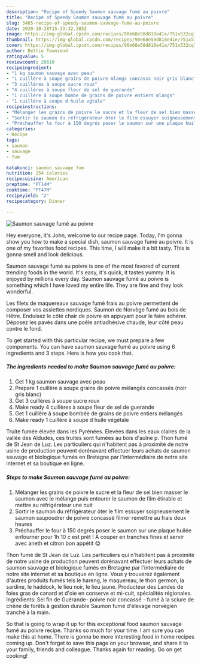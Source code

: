 ```yaml
---
description: "Recipe of Speedy Saumon sauvage fumé au poivre"
title: "Recipe of Speedy Saumon sauvage fumé au poivre"
slug: 3465-recipe-of-speedy-saumon-sauvage-fume-au-poivre
date: 2020-10-28T15:33:32.385Z
image: https://img-global.cpcdn.com/recipes/90e68e58d818e41e/751x532cq70/saumon-sauvage-fume-au-poivre-photo-principale-de-la-recette.jpg
thumbnail: https://img-global.cpcdn.com/recipes/90e68e58d818e41e/751x532cq70/saumon-sauvage-fume-au-poivre-photo-principale-de-la-recette.jpg
cover: https://img-global.cpcdn.com/recipes/90e68e58d818e41e/751x532cq70/saumon-sauvage-fume-au-poivre-photo-principale-de-la-recette.jpg
author: Bettie Townsend
ratingvalue: 5
reviewcount: 26610
recipeingredient:
- "1 kg saumon sauvage avec peau"
- "1 cuillère à soupe grains de poivre mlangs concasss noir gris blanc"
- "3 cuillères à soupe sucre roux"
- "4 cuillères à soupe fleur de sel de guerande"
- "1 cuillère à soupe bombe de grains de poivre entiers mlangs"
- "1 cuillère à soupe d huile vgtale"
recipeinstructions:
- "Mélanger les grains de poivre le sucre et la fleur de sel bien masser le saumon avec le mélange puis entourer le saumon de film étirable et mettre au réfrigérateur une nuit"
- "Sortir le saumon du réfrigérateur ôter le film essuyer soigneusement le saumon saupoudrer de poivre concassé filmer remettre au frais deux heures"
- "Préchauffer le four à 150 degrés poser le saumon sur une plaque huilée enfourner pour 1h 10 c est prêt ! À couper en tranches fines et servir avec aneth et citron bon appétit 😋"
categories:
- Recipe
tags:
- saumon
- sauvage
- fum

katakunci: saumon sauvage fum 
nutrition: 254 calories
recipecuisine: American
preptime: "PT14M"
cooktime: "PT47M"
recipeyield: "2"
recipecategory: Dinner

---
```



![Saumon sauvage fumé au poivre](https://img-global.cpcdn.com/recipes/90e68e58d818e41e/751x532cq70/saumon-sauvage-fume-au-poivre-photo-principale-de-la-recette.jpg)

Hey everyone, it's John, welcome to our recipe page. Today, I'm gonna show you how to make a special dish, saumon sauvage fumé au poivre. It is one of my favorites food recipes. This time, I will make it a bit tasty. This is gonna smell and look delicious.

Saumon sauvage fumé au poivre is one of the most favored of current trending foods in the world. It's easy, it's quick, it tastes yummy. It is enjoyed by millions every day. Saumon sauvage fumé au poivre is something which I have loved my entire life. They are fine and they look wonderful.

Les filets de maquereaux sauvage fumé frais au poivre permettent de composer vos assiettes nordiques. Saumon de Norvège fumé au bois de Hêtre. Enduisez le côté chair de poivre en appuyant pour le faire adhérer. Déposez les pavés dans une poêle antiadhésive chaude, leur côté peau contre le fond.


To get started with this particular recipe, we must prepare a few components. You can have saumon sauvage fumé au poivre using 6 ingredients and 3 steps. Here is how you cook that.

<!--inarticleads1-->

##### The ingredients needed to make Saumon sauvage fumé au poivre:

1. Get 1 kg saumon sauvage avec peau
1. Prepare 1 cuillère à soupe grains de poivre mélangés concassés (noir gris blanc)
1. Get 3 cuillères à soupe sucre roux
1. Make ready 4 cuillères à soupe fleur de sel de guerande
1. Get 1 cuillère à soupe bombée de grains de poivre entiers mélangés
1. Make ready 1 cuillère à soupe d huile végétale


Truite fumée élevée dans les Pyrénées. Elevées dans les eaux claires de la vallée des Aldudes, ces truites sont fumées au bois d&#39;aulne p. Thon fumé de St Jean de Luz. Les particuliers qui n&#39;habitent pas à proximité de notre usine de production peuvent dorénavant effectuer leurs achats de saumon sauvage et biologique fumés en Bretagne par l&#39;intermédiaire de notre site internet et sa boutique en ligne. 

<!--inarticleads2-->

##### Steps to make Saumon sauvage fumé au poivre:

1. Mélanger les grains de poivre le sucre et la fleur de sel bien masser le saumon avec le mélange puis entourer le saumon de film étirable et mettre au réfrigérateur une nuit
1. Sortir le saumon du réfrigérateur ôter le film essuyer soigneusement le saumon saupoudrer de poivre concassé filmer remettre au frais deux heures
1. Préchauffer le four à 150 degrés poser le saumon sur une plaque huilée enfourner pour 1h 10 c est prêt ! À couper en tranches fines et servir avec aneth et citron bon appétit 😋


Thon fumé de St Jean de Luz. Les particuliers qui n&#39;habitent pas à proximité de notre usine de production peuvent dorénavant effectuer leurs achats de saumon sauvage et biologique fumés en Bretagne par l&#39;intermédiaire de notre site internet et sa boutique en ligne. Vous y trouverez également d&#39;autres produits fumés tels le hareng, le maquereau, le thon germon, la sardine, le haddock, le lieu noir, le lieu jaune. Producteur des Landes de foies gras de canard et d&#39;oie en conserve et mi-cuit, spécialités régionales. Ingrédients: Sel fin de Guérande- poivre noir concassé - fumé à la sciure de chêne de forêts à gestion durable Saumon fumé d&#39;élevage norvégien tranché à la main. 

So that is going to wrap it up for this exceptional food saumon sauvage fumé au poivre recipe. Thanks so much for your time. I am sure you can make this at home. There is gonna be more interesting food in home recipes coming up. Don't forget to save this page on your browser, and share it to your family, friends and colleague. Thanks again for reading. Go on get cooking!
